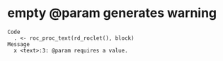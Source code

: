 # empty @param generates warning

    Code
      . <- roc_proc_text(rd_roclet(), block)
    Message
      x <text>:3: @param requires a value.

